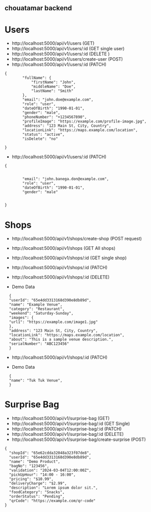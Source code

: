 ## chouatamar backend

# Users

- http://localhost:5000/api/v1/users (GET)
- http://localhost:5000/api/v1/users/:id (GET single user)
- http://localhost:5000/api/v1/users/:id (DELETE )
- http://localhost:5000/api/v1/users/create-user (POST)
- http://localhost:5000/api/v1/users/:id (PATCH)

```
{
        "fullName": {
            "firstName": "John",
            "middleName": "Doe",
            "lastName": "Smith"
        },
        "email": "john.doe@example.com",
        "role": "user",
        "dateOfBirth": "1990-01-01",
        "gender": "male",
        "phoneNumber": "+1234567890",
        "profileImage": "https://example.com/profile-image.jpg",
        "address": "123 Main St, City, Country",
        "locationLink": "https://maps.example.com/location",
        "status": "active",
        "isDelete": "no"

}
```

- http://localhost:5000/api/v1/users/:id (PATCH)

```
{


        "email": "john.banega.don@example.com",
        "role": "user",
        "dateOfBirth": "1990-01-01",
        "gender": "male"


}
```

# Shops

- http://localhost:5000/api/v1/shops/create-shop (POST request)
- http://localhost:5000/api/v1/shops (GET All shops)
- http://localhost:5000/api/v1/shops/:id (GET single shop)
- http://localhost:5000/api/v1/shops/:id (PATCH)
- http://localhost:5000/api/v1/shops/:id (DELETE)

- Demo Data

```
  {
  "userId": "65e4dd3313168d390e8db89d",
  "name": "Example Venue",
  "category": "Restaurant",
  "weekend": "Saturday-Sunday",
  "images": {
  "url1": "https://example.com/image1.jpg"
  },
  "address": "123 Main St, City, Country",
  "locationLink": "https://maps.example.com/location",
  "about": "This is a sample venue description.",
  "serialNumber": "ABC123456"
  }
```

- http://localhost:5000/api/v1/shops/:id (PATCH)

- Demo Data

```
  {
  "name": "Tuk Tuk Venue",
  }
```

# Surprise Bag

- http://localhost:5000/api/v1/surprise-bag (GET)
- http://localhost:5000/api/v1/surprise-bag/:id (GET Single)
- http://localhost:5000/api/v1/surprise-bag/:id (PATCH)
- http://localhost:5000/api/v1/surprise-bag/:id (DELETE)
- http://localhost:5000/api/v1/surprise-bag/create-surprise (POST)

```
{
  "shopId": "65e62cdda32048a323f07de8",
  "userId": "65e4dd3313168d390e8db89d",
  "name": "Demo Product",
  "bagNo": "123456",
  "validation": "2024-03-04T12:00:00Z",
  "pickUpHour": "14:00 - 16:00",
  "pricing": "$10.99",
  "deliveryCharge": "$2.99",
  "description": "Lorem ipsum dolor sit.",
  "foodCategory": "Snacks",
  "orderStatus": "Pending",
  "qrCode": "https://example.com/qr-code"
}

```

